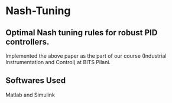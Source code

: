 # Nash-Tuning
## Optimal Nash tuning rules for robust PID controllers.
Implemented the above paper as the part of our course (Industrial Instrumentation and Control) at BITS Pilani.
## Softwares Used
Matlab and Simulink


